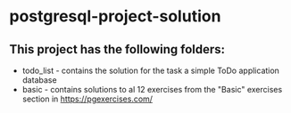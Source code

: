 # postgresql-project-solution

## This project has the following folders:
- todo_list - contains the solution for the task a simple ToDo application database
- basic - contains solutions to al 12 exercises from the "Basic" exercises section in https://pgexercises.com/
